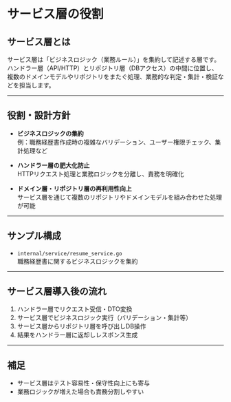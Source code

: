 # サービス層の役割

## サービス層とは

サービス層は「ビジネスロジック（業務ルール）」を集約して記述する層です。  
ハンドラー層（API/HTTP）とリポジトリ層（DBアクセス）の中間に位置し、  
複数のドメインモデルやリポジトリをまたぐ処理、業務的な判定・集計・検証などを担当します。

---

## 役割・設計方針

- **ビジネスロジックの集約**  
  例：職務経歴書作成時の複雑なバリデーション、ユーザー権限チェック、集計処理など

- **ハンドラー層の肥大化防止**  
  HTTPリクエスト処理と業務ロジックを分離し、責務を明確化

- **ドメイン層・リポジトリ層の再利用性向上**  
  サービス層を通じて複数のリポジトリやドメインモデルを組み合わせた処理が可能

---

## サンプル構成

- `internal/service/resume_service.go`  
  職務経歴書に関するビジネスロジックを集約

---

## サービス層導入後の流れ

1. ハンドラー層でリクエスト受信・DTO変換
2. サービス層でビジネスロジック実行（バリデーション・集計等）
3. サービス層からリポジトリ層を呼び出しDB操作
4. 結果をハンドラー層に返却しレスポンス生成

---

## 補足

- サービス層はテスト容易性・保守性向上にも寄与
- 業務ロジックが増えた場合も責務分割しやすい

